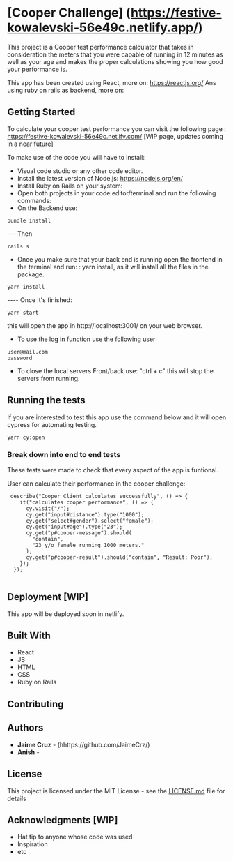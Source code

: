# [Cooper Challenge] (https://festive-kowalevski-56e49c.netlify.app/)


This project is a Cooper test performance calculator that takes in consideration the meters that you were capable of running in 12 minutes as well as your age and makes the proper calculations showing you how good your performance is.


This app has been created using React, more on: https://reactjs.org/
Ans using ruby on rails as backend, more on:

## Getting Started

To calculate your cooper test performance you can visit the following page : https://festive-kowalevski-56e49c.netlify.com/ [WIP page, updates coming in a near future]

To make use of the code you will have to install:

- Visual code studio or any other code editor.
- Install the latest version of Node.js: https://nodejs.org/en/
- Install Ruby on Rails on your system:
- Open both projects in your code editor/terminal and run the following commands:
- On the Backend use:

```
bundle install
```
--- Then
```
rails s
```

- Once you make sure that your back end is running open the frontend in the terminal and run: : yarn install, as it will install all the files in the package.
```
yarn install
```
---- Once it's finished:
```
yarn start
```
this will open the app in http://localhost:3001/ on your web browser.

- To use the log in function use the following user

```
user@mail.com
password
```

- To close the local servers Front/back use: "ctrl + c" this will stop the servers from running.

## Running the tests

If you are interested to test this app use the command below and it will open cypress for automating testing.
```
yarn cy:open
```

### Break down into end to end tests


These tests were made to check that every aspect of the app is  funtional.

User can calculate their performance in the cooper challenge:

```
 describe("Cooper Client calculates successfully", () => {
    it("calculates cooper performance", () => {
      cy.visit("/");
      cy.get("input#distance").type("1000");
      cy.get("select#gender").select("female");
      cy.get("input#age").type("23");
      cy.get("p#cooper-message").should(
        "contain",
        "23 y/o female running 1000 meters."
      );
      cy.get("p#cooper-result").should("contain", "Result: Poor");
    });
  });
  
```

## Deployment [WIP]

This app will be deployed soon in netlify.

## Built With

* React
* JS
* HTML
* CSS
* Ruby on Rails

## Contributing

## Authors

* **Jaime Cruz** - (hhttps://github.com/JaimeCrz/)
* **Anish** - 



## License

This project is licensed under the MIT License - see the [LICENSE.md](LICENSE.md) file for details

## Acknowledgments [WIP]

* Hat tip to anyone whose code was used
* Inspiration
* etc
